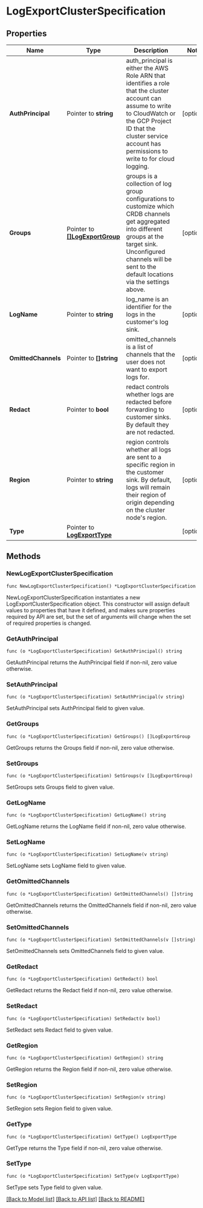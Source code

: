 # LogExportClusterSpecification

## Properties

Name | Type | Description | Notes
------------ | ------------- | ------------- | -------------
**AuthPrincipal** | Pointer to **string** | auth_principal is either the AWS Role ARN that identifies a role that the cluster account can assume to write to CloudWatch or the GCP Project ID that the cluster service account has permissions to write to for cloud logging. | [optional] 
**Groups** | Pointer to [**[]LogExportGroup**](LogExportGroup.md) | groups is a collection of log group configurations to customize which CRDB channels get aggregated into different groups at the target sink. Unconfigured channels will be sent to the default locations via the settings above. | [optional] 
**LogName** | Pointer to **string** | log_name is an identifier for the logs in the customer&#39;s log sink. | [optional] 
**OmittedChannels** | Pointer to **[]string** | omitted_channels is a list of channels that the user does not want to export logs for. | [optional] 
**Redact** | Pointer to **bool** | redact controls whether logs are redacted before forwarding to customer sinks. By default they are not redacted. | [optional] 
**Region** | Pointer to **string** | region controls whether all logs are sent to a specific region in the customer sink. By default, logs will remain their region of origin depending on the cluster node&#39;s region. | [optional] 
**Type** | Pointer to [**LogExportType**](LogExportType.md) |  | [optional] 

## Methods

### NewLogExportClusterSpecification

`func NewLogExportClusterSpecification() *LogExportClusterSpecification`

NewLogExportClusterSpecification instantiates a new LogExportClusterSpecification object.
This constructor will assign default values to properties that have it defined,
and makes sure properties required by API are set, but the set of arguments
will change when the set of required properties is changed.

### GetAuthPrincipal

`func (o *LogExportClusterSpecification) GetAuthPrincipal() string`

GetAuthPrincipal returns the AuthPrincipal field if non-nil, zero value otherwise.

### SetAuthPrincipal

`func (o *LogExportClusterSpecification) SetAuthPrincipal(v string)`

SetAuthPrincipal sets AuthPrincipal field to given value.

### GetGroups

`func (o *LogExportClusterSpecification) GetGroups() []LogExportGroup`

GetGroups returns the Groups field if non-nil, zero value otherwise.

### SetGroups

`func (o *LogExportClusterSpecification) SetGroups(v []LogExportGroup)`

SetGroups sets Groups field to given value.

### GetLogName

`func (o *LogExportClusterSpecification) GetLogName() string`

GetLogName returns the LogName field if non-nil, zero value otherwise.

### SetLogName

`func (o *LogExportClusterSpecification) SetLogName(v string)`

SetLogName sets LogName field to given value.

### GetOmittedChannels

`func (o *LogExportClusterSpecification) GetOmittedChannels() []string`

GetOmittedChannels returns the OmittedChannels field if non-nil, zero value otherwise.

### SetOmittedChannels

`func (o *LogExportClusterSpecification) SetOmittedChannels(v []string)`

SetOmittedChannels sets OmittedChannels field to given value.

### GetRedact

`func (o *LogExportClusterSpecification) GetRedact() bool`

GetRedact returns the Redact field if non-nil, zero value otherwise.

### SetRedact

`func (o *LogExportClusterSpecification) SetRedact(v bool)`

SetRedact sets Redact field to given value.

### GetRegion

`func (o *LogExportClusterSpecification) GetRegion() string`

GetRegion returns the Region field if non-nil, zero value otherwise.

### SetRegion

`func (o *LogExportClusterSpecification) SetRegion(v string)`

SetRegion sets Region field to given value.

### GetType

`func (o *LogExportClusterSpecification) GetType() LogExportType`

GetType returns the Type field if non-nil, zero value otherwise.

### SetType

`func (o *LogExportClusterSpecification) SetType(v LogExportType)`

SetType sets Type field to given value.


[[Back to Model list]](../README.md#documentation-for-models) [[Back to API list]](../README.md#documentation-for-api-endpoints) [[Back to README]](../README.md)


